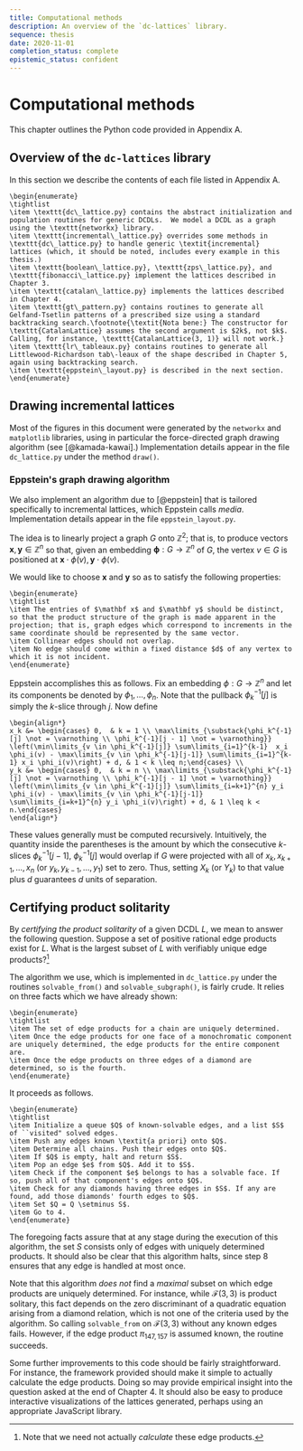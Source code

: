 ```yaml
---
title: Computational methods
description: An overview of the `dc-lattices` library.
sequence: thesis
date: 2020-11-01
completion_status: complete
epistemic_status: confident
---
```


# Computational methods

This chapter outlines the Python code provided in Appendix A.

## Overview of the `dc-lattices` library

In this section we describe the contents of each file listed in Appendix
A.

```{=latex}
\begin{enumerate}
\tightlist
\item \texttt{dc\_lattice.py} contains the abstract initialization and population routines for generic DCDLs.  We model a DCDL as a graph using the \texttt{networkx} library.
\item \texttt{incremental\_lattice.py} overrides some methods in \texttt{dc\_lattice.py} to handle generic \textit{incremental} lattices (which, it should be noted, includes every example in this thesis.)
\item \texttt{boolean\_lattice.py}, \texttt{zps\_lattice.py}, and \texttt{fibonacci\_lattice.py} implement the lattices described in Chapter 3.
\item \texttt{catalan\_lattice.py} implements the lattices described in Chapter 4.
\item \texttt{gt\_pattern.py} contains routines to generate all Gelfand-Tsetlin patterns of a prescribed size using a standard backtracking search.\footnote{\textit{Nota bene:} The constructor for \texttt{CatalanLattice} assumes the second argument is $2k$, not $k$. Calling, for instance, \texttt{CatalanLattice(3, 1)} will not work.}
\item \texttt{lr\_tableaux.py} contains routines to generate all Littlewood-Richardson tab\-leaux of the shape described in Chapter 5, again using backtracking search.
\item \texttt{eppstein\_layout.py} is described in the next section.
\end{enumerate}
```
## Drawing incremental lattices

Most of the figures in this document were generated by the `networkx`
and `matplotlib` libraries, using in particular the force-directed graph
drawing algorithm (see [@kamada-kawai].) Implementation details appear
in the file `dc_lattice.py` under the method `draw()`.

### Eppstein\'s graph drawing algorithm

We also implement an algorithm due to [@eppstein] that is tailored
specifically to incremental lattices, which Eppstein calls *media*.
Implementation details appear in the file `eppstein_layout.py`.

The idea is to linearly project a graph $G$ onto $\mathbb Z^2$; that is,
to produce vectors $\mathbf x, \mathbf y \in \mathbb Z^n$ so that, given
an embedding $\mathbf \phi : G \to \mathbb Z^n$ of $G$, the vertex
$v \in G$ is positioned at
$\mathbf x \cdot \phi(v), \mathbf y \cdot \phi(v)$.

We would like to choose $\mathbf x$ and $\mathbf y$ so as to satisfy the
following properties:

```{=latex}
\begin{enumerate}
\tightlist
\item The entries of $\mathbf x$ and $\mathbf y$ should be distinct, so that the product structure of the graph is made apparent in the projection; that is, graph edges which correspond to increments in the same coordinate should be represented by the same vector.
\item Collinear edges should not overlap.
\item No edge should come within a fixed distance $d$ of any vertex to which it is not incident.
\end{enumerate}
```
Eppstein accomplishes this as follows. Fix an embedding
$\phi : G \to \mathbb Z^n$ and let its components be denoted by
$\phi_1, \dots, \phi_n$. Note that the pullback $\phi_k^{-1}[j]$ is
simply the $k$-slice through $j$. Now define

```{=latex}
\begin{align*}
x_k &= \begin{cases} 0,  & k = 1 \\ \max\limits_{\substack{\phi_k^{-1}[j] \not = \varnothing \\ \phi_k^{-1}[j - 1] \not = \varnothing}} \left(\min\limits_{v \in \phi_k^{-1}[j]} \sum\limits_{i=1}^{k-1}  x_i \phi_i(v) - \max\limits_{v \in \phi_k^{-1}[j-1]} \sum\limits_{i=1}^{k-1} x_i \phi_i(v)\right) + d, & 1 < k \leq n;\end{cases} \\
y_k &= \begin{cases} 0,  & k = n \\ \max\limits_{\substack{\phi_k^{-1}[j] \not = \varnothing \\ \phi_k^{-1}[j - 1] \not = \varnothing}} \left(\min\limits_{v \in \phi_k^{-1}[j]} \sum\limits_{i=k+1}^{n} y_i \phi_i(v) - \max\limits_{v \in \phi_k^{-1}[j-1]} \sum\limits_{i=k+1}^{n} y_i \phi_i(v)\right) + d, & 1 \leq k < n.\end{cases}
\end{align*}
```
These values generally must be computed recursively. Intuitively, the
quantity inside the parentheses is the amount by which the consecutive
$k$-slices $\phi_k^{-1}[j-1]$, $\phi_k^{-1}[j]$ would overlap if $G$
were projected with all of $x_k, x_{k + 1}, \dots, x_n$ (or
$y_k, y_{k-1}, \dots, y_1$) set to zero. Thus, setting $X_k$ (or $Y_k$)
to that value plus $d$ guarantees $d$ units of separation.

## Certifying product solitarity

By *certifying the product solitarity* of a given DCDL $L$, we mean to
answer the following question. Suppose a set of positive rational edge
products exist for $L$. What is the largest subset of $L$ with
verifiably unique edge products?[^1]

The algorithm we use, which is implemented in `dc_lattice.py` under the
routines `solvable_from()` and `solvable_subgraph()`, is fairly crude.
It relies on three facts which we have already shown:

```{=latex}
\begin{enumerate}
\tightlist
\item The set of edge products for a chain are uniquely determined.
\item Once the edge products for one face of a monochromatic component are uniquely determined, the edge products for the entire component are.
\item Once the edge products on three edges of a diamond are determined, so is the fourth.
\end{enumerate}
```
It proceeds as follows.

```{=latex}
\begin{enumerate}
\tightlist
\item Initialize a queue $Q$ of known-solvable edges, and a list $S$ of ``visited" solved edges.
\item Push any edges known \textit{a priori} onto $Q$.
\item Determine all chains. Push their edges onto $Q$.
\item If $Q$ is empty, halt and return $S$.
\item Pop an edge $e$ from $Q$. Add it to $S$.
\item Check if the component $e$ belongs to has a solvable face. If so, push all of that component's edges onto $Q$.
\item Check for any diamonds having three edges in $S$. If any are found, add those diamonds' fourth edges to $Q$.
\item Set $Q = Q \setminus S$.
\item Go to 4.
\end{enumerate}
```
The foregoing facts assure that at any stage during the execution of
this algorithm, the set $S$ consists only of edges with uniquely
determined products. It should also be clear that this algorithm halts,
since step 8 ensures that any edge is handled at most once.

Note that this algorithm *does not* find a *maximal* subset on which
edge products are uniquely determined. For instance, while
$\mathscr F(3, 3)$ is product solitary, this fact depends on the zero
discriminant of a quadratic equation arising from a diamond relation,
which is not one of the criteria used by the algorithm. So calling
`solvable_from` on $\mathscr F(3, 3)$ without any known edges fails.
However, if the edge product $\pi_{147,157}$ is assumed known, the
routine succeeds.

Some further improvements to this code should be fairly straightforward.
For instance, the framework provided should make it simple to actually
calculate the edge products. Doing so may provide empirical insight into
the question asked at the end of Chapter 4. It should also be easy to
produce interactive visualizations of the lattices generated, perhaps
using an appropriate JavaScript library.

[^1]: Note that we need not actually *calculate* these edge products.
